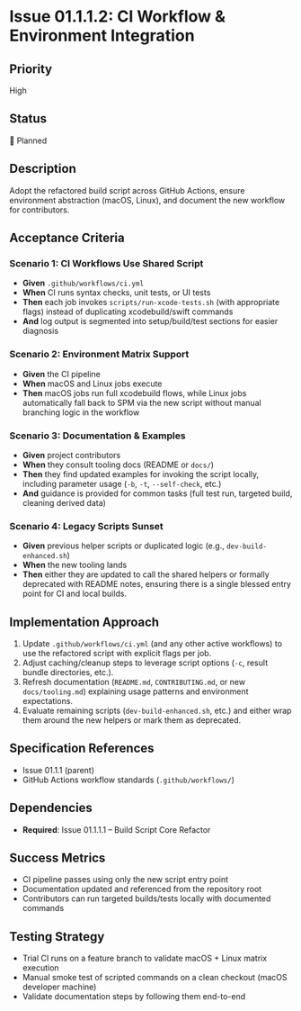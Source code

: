 # Issue 01.1.1.2: CI Workflow & Environment Integration

## Priority
High

## Status
🔄 Planned

## Description
Adopt the refactored build script across GitHub Actions, ensure environment abstraction (macOS, Linux), and document the new workflow for contributors.

## Acceptance Criteria

### Scenario 1: CI Workflows Use Shared Script
- **Given** `.github/workflows/ci.yml`
- **When** CI runs syntax checks, unit tests, or UI tests
- **Then** each job invokes `scripts/run-xcode-tests.sh` (with appropriate flags) instead of duplicating xcodebuild/swift commands
- **And** log output is segmented into setup/build/test sections for easier diagnosis

### Scenario 2: Environment Matrix Support
- **Given** the CI pipeline
- **When** macOS and Linux jobs execute
- **Then** macOS jobs run full xcodebuild flows, while Linux jobs automatically fall back to SPM via the new script without manual branching logic in the workflow

### Scenario 3: Documentation & Examples
- **Given** project contributors
- **When** they consult tooling docs (README or `docs/`)
- **Then** they find updated examples for invoking the script locally, including parameter usage (`-b`, `-t`, `--self-check`, etc.)
- **And** guidance is provided for common tasks (full test run, targeted build, cleaning derived data)

### Scenario 4: Legacy Scripts Sunset
- **Given** previous helper scripts or duplicated logic (e.g., `dev-build-enhanced.sh`)
- **When** the new tooling lands
- **Then** either they are updated to call the shared helpers or formally deprecated with README notes, ensuring there is a single blessed entry point for CI and local builds.

## Implementation Approach
1. Update `.github/workflows/ci.yml` (and any other active workflows) to use the refactored script with explicit flags per job.
2. Adjust caching/cleanup steps to leverage script options (`-c`, result bundle directories, etc.).
3. Refresh documentation (`README.md`, `CONTRIBUTING.md`, or new `docs/tooling.md`) explaining usage patterns and environment expectations.
4. Evaluate remaining scripts (`dev-build-enhanced.sh`, etc.) and either wrap them around the new helpers or mark them as deprecated.

## Specification References
- Issue 01.1.1 (parent)
- GitHub Actions workflow standards (`.github/workflows/`)

## Dependencies
- **Required**: Issue 01.1.1.1 – Build Script Core Refactor

## Success Metrics
- CI pipeline passes using only the new script entry point
- Documentation updated and referenced from the repository root
- Contributors can run targeted builds/tests locally with documented commands

## Testing Strategy
- Trial CI runs on a feature branch to validate macOS + Linux matrix execution
- Manual smoke test of scripted commands on a clean checkout (macOS developer machine)
- Validate documentation steps by following them end-to-end
